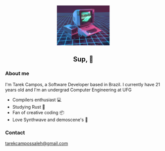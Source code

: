 <p align="center">
  <img src="./retro_computer.gif"  height="128" >
  <br>
   <h2 align="center">Sup, 👋</h2>
</p>

<h3>About me</h3>
<p>I'm Tarek Campos, a Software Developer based in Brazil. I currently have 21 years old and I'm an undergrad Computer Engineering at UFG</p>

<ul>
    <li>Compilers enthusiast 💻</li>
    <li>Studying Rust 🦀</li>
    <li>Fan of creative coding 📦</li>
    <li>Love Synthwave and demoscene's 🌆</li>
  </ul>

<h3>Contact</h3>
<a href="mailto:tarekcampossaleh@gmail.com">
tarekcampossaleh@gmail.com
</a>
